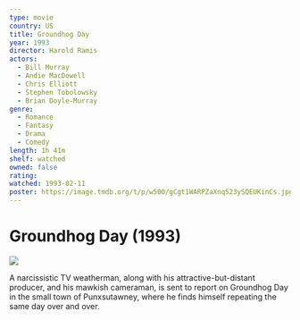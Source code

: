 ```yaml
---
type: movie
country: US
title: Groundhog Day
year: 1993
director: Harold Ramis
actors:
  - Bill Murray
  - Andie MacDowell
  - Chris Elliott
  - Stephen Tobolowsky
  - Brian Doyle-Murray
genre:
  - Romance
  - Fantasy
  - Drama
  - Comedy
length: 1h 41m
shelf: watched
owned: false
rating:
watched: 1993-02-11
poster: https://image.tmdb.org/t/p/w500/gCgt1WARPZaXnq523ySQEUKinCs.jpg
---
```


# Groundhog Day (1993)

![](https://image.tmdb.org/t/p/w500/gCgt1WARPZaXnq523ySQEUKinCs.jpg)

A narcissistic TV weatherman, along with his attractive-but-distant producer, and his mawkish cameraman, is sent to report on Groundhog Day in the small town of Punxsutawney, where he finds himself repeating the same day over and over.